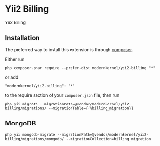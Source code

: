 Yii2 Billing
============
Yii2 Billing

Installation
------------

The preferred way to install this extension is through [composer](http://getcomposer.org/download/).

Either run

```
php composer.phar require --prefer-dist modernkernel/yii2-billing "*"
```

or add

```
"modernkernel/yii2-billing": "*"
```

to the require section of your `composer.json` file, then run

```
php yii migrate --migrationPath=@vendor/modernkernel/yii2-billing/migrations/ --migrationTable={{%billing_migration}}
```
MongoDB
-----
```
php yii mongodb-migrate --migrationPath=@vendor/modernkernel/yii2-billing/migrations/mongodb/ --migrationCollection=billing_migration
```